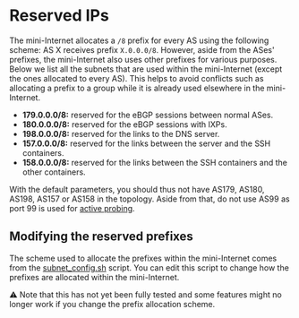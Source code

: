 # Reserved IPs

The mini-Internet allocates a `/8` prefix for every AS using the following scheme: AS X receives prefix `X.0.0.0/8`.
However, aside from the ASes' prefixes, the mini-Internet also uses other prefixes for various purposes.
Below we list all the subnets that are used within the mini-Internet (except the ones allocated to every AS). This helps to avoid conflicts such as 
allocating a prefix to a group while it is already used elsewhere in the mini-Internet.

* **179.0.0.0/8:** reserved for the eBGP sessions between normal ASes.
* **180.0.0.0/8:** reserved for the eBGP sessions with IXPs.
* **198.0.0.0/8:** reserved for the links to the DNS server.
* **157.0.0.0/8:** reserved for the links between the server and the SSH containers.
* **158.0.0.0/8:** reserved for the links between the SSH containers and the other containers.

With the default parameters, you should thus not have AS179, AS180, AS198, AS157 or AS158 in the topology.
Aside from that, do not use AS99 as port 99 is used for [active probing](active_probing).


## Modifying the reserved prefixes

The scheme used to allocate the prefixes within the mini-Internet comes from the [subnet_config.sh](https://github.com/nsg-ethz/mini_internet_project/blob/master/platform/config/subnet_config.sh) script.
You can edit this script to change how the prefixes are allocated within the mini-Internet.

:warning: Note that this has not yet been fully tested and some features might no longer work if you change the prefix allocation scheme. 
